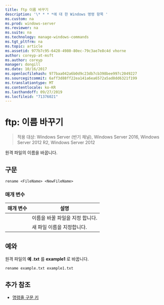 ```yaml
---
title: ftp 이름 바꾸기
description: '\* * * *에 대 한 Windows 명령 항목 '
ms.custom: na
ms.prod: windows-server
ms.reviewer: na
ms.suite: na
ms.technology: manage-windows-commands
ms.tgt_pltfrm: na
ms.topic: article
ms.assetid: 977b7c95-6428-4980-80ec-79c3ae7e8c4d vhorne
author: coreyp-at-msft
ms.author: coreyp
manager: dongill
ms.date: 10/16/2017
ms.openlocfilehash: 977baa042a6b0d9c23db7cb398bee997c2049227
ms.sourcegitcommit: 6aff3d88ff22ea141a6ea6572a5ad8dd6321f199
ms.translationtype: MT
ms.contentlocale: ko-KR
ms.lasthandoff: 09/27/2019
ms.locfileid: "71376021"
---
```

# <a name="ftp-rename"></a>ftp: 이름 바꾸기

>적용 대상: Windows Server (반기 채널), Windows Server 2016, Windows Server 2012 R2, Windows Server 2012

원격 파일의 이름을 바꿉니다.   
## <a name="syntax"></a>구문  
```  
rename <FileName> <NewFileName>  
```  
### <a name="parameters"></a>매개 변수  

|   매개 변수   |                 설명                 |
|---------------|---------------------------------------------|
|  <FileName>   | 이름을 바꿀 파일을 지정 합니다. |
| <NewFileName> |        새 파일 이름을 지정합니다.         |

## <a name="BKMK_Examples"></a>예와  
원격 파일의 **예 .txt** 를 **example1** 로 바꿉니다.  
```  
rename example.txt example1.txt  
```  
## <a name="additional-references"></a>추가 참조  
-   [명령줄 구문 키](command-line-syntax-key.md)  
